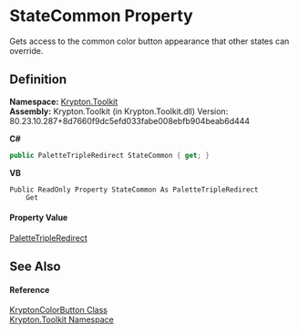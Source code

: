 # StateCommon Property


Gets access to the common color button appearance that other states can override.



## Definition
**Namespace:** <a href="79d2eac2-21f4-54ff-7552-b20c33c30600.md">Krypton.Toolkit</a>  
**Assembly:** Krypton.Toolkit (in Krypton.Toolkit.dll) Version: 80.23.10.287+8d7660f9dc5efd033fabe008ebfb904beab6d444

**C#**
``` C#
public PaletteTripleRedirect StateCommon { get; }
```
**VB**
``` VB
Public ReadOnly Property StateCommon As PaletteTripleRedirect
	Get
```



#### Property Value
<a href="71152bc2-4751-04ec-d520-f317200d79e5.md">PaletteTripleRedirect</a>

## See Also


#### Reference
<a href="bd844049-9775-3e58-cfa6-b4936491133f.md">KryptonColorButton Class</a>  
<a href="79d2eac2-21f4-54ff-7552-b20c33c30600.md">Krypton.Toolkit Namespace</a>  
